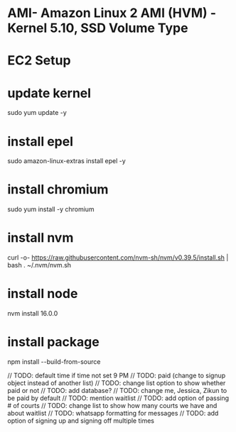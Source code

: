 # AMI- Amazon Linux 2 AMI (HVM) - Kernel 5.10, SSD Volume Type
# EC2 Setup

# update kernel
sudo yum update -y

# install epel
sudo amazon-linux-extras install epel -y

# install chromium
sudo yum install -y chromium

# install nvm
curl -o- https://raw.githubusercontent.com/nvm-sh/nvm/v0.39.5/install.sh | bash
. ~/.nvm/nvm.sh

# install node
nvm install 16.0.0


# install package
npm install --build-from-source


// TODO: default time if time not set 9 PM
// TODO: paid (change to signup object instead of another list)
// TODO: change list option to show whether paid or not
// TODO: add database?
// TODO: change me, Jessica, Zikun to be paid by default
// TODO: mention waitlist
// TODO: add option of passing # of courts
// TODO: change list to show how many courts we have and about waitlist
// TODO: whatsapp formatting for messages
// TODO: add option of signing up and signing off multiple times
